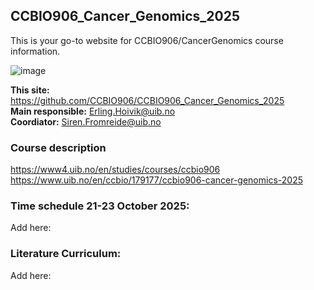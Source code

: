 ## CCBIO906_Cancer_Genomics_2025

This is your go-to website for CCBIO906/CancerGenomics course information. 
    
![image](https://github.com/CCBIO906/CCBIO906_CancerGenomics_2023/assets/147002279/74e24652-2f04-43ac-baa0-dc2616ccf58e)

**This site:** https://github.com/CCBIO906/CCBIO906_Cancer_Genomics_2025        
**Main responsible:** Erling.Hoivik@uib.no    
**Coordiator:** Siren.Fromreide@uib.no   

### Course description
https://www4.uib.no/en/studies/courses/ccbio906     
https://www.uib.no/en/ccbio/179177/ccbio906-cancer-genomics-2025      

### Time schedule 21-23 October 2025:  
Add here:     

### Literature Curriculum:
Add here:     



   

